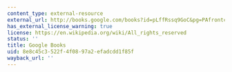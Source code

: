 ```yaml
---
content_type: external-resource
external_url: http://books.google.com/books?id=pLffRssq9GoC&pg=PAfrontcover
has_external_license_warning: true
license: https://en.wikipedia.org/wiki/All_rights_reserved
status: ''
title: Google Books
uid: 8e8c45c3-522f-4f08-97a2-efadcdd1f85f
wayback_url: ''
---
```

